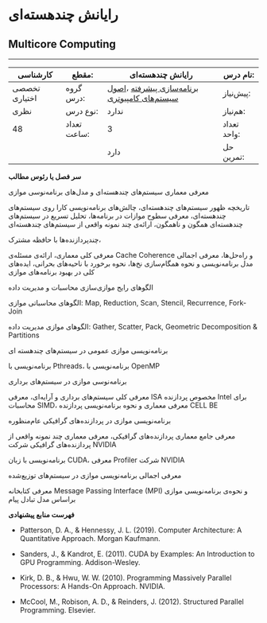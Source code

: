 # رایانش چند‌هسته‌ای
## Multicore Computing
_______________________________________________________________________________
| کارشناسی      | مقطع:       | رایانش چند‌هسته‌ای                                                                                                                      | نام درس:    |
| ------------- | ----------- | --------------------------------------------------------------------------------------------------------------------------------------- | ----------- |
| تخصصی اختیاری | گروه درس:   | [برنامه‌سازی پیشرفته](../mandatory/Advanced-Programming.md) ،[اصول سیستم‌های کامپیوتری](../mandatory/Principles-of-Computer-Systems.md) | پیش‌نیاز:   |
| نظری          | نوع درس:    | ندارد                                                                                                                                   | هم‌نیاز:    |
| 48            | تعداد ساعت: | 3                                                                                                                                       | تعداد واحد: |
|               |             |  دارد                                                                                                                                   | حل تمرین:   |

**سر فصل یا رئوس مطالب**

معرفی معماری سیستم‌های چندهسته‌ای و مدل‌های برنامه‌نوسی موازی

تاریخچه ظهور سیستم‌های چند‌هسته‌ای،  چالش‌های برنامه‌نویسی کارا روی سیستم‌های چند‌هسته‌ای، معرفی سطوح موازات در برنامه‌ها، تحلیل تسریع در سیستم‌های چند‌هسته‌ای همگون و ناهمگون، ارائه‌ی‌ چند نمونه واقعی از سیستم‌های چند‌هسته‌ای

چند‌پردازنده‌ها با حافظه مشترک، 

معرفی کلی معماری،  ارائه‌ی مسئله‌ی Cache Coherence و راه‌حل‌ها، معرفی اجمالی مدل برنامه‌نویسی و نحوه همگام‌سازی نخ‌ها،‌ نحوه برخورد با ناحیه‌های بحرانی، ایده‌های کلی در بهبود برنامه‌های موازی

الگو‌های رایج موازی‌سازی محاسبات و مدیریت داده

الگوهای محاسباتی موازی: Map, Reduction, Scan, Stencil, Recurrence, Fork-Join

الگوهای موازی مدیریت داده: Gather, Scatter, Pack, Geometric Decomposition & Partitions

برنامه‌نویسی موازی عمومی در سیستم‌های چند‌هسته ای

برنامه‌نویسی با Pthreads،‌ برنامه‌نویسی با OpenMP

برنامه‌نوسی موازی در سیستم‌های برداری

معرفی کلی سیستم‌های برداری و آرایه‌ای،‌ معرفی ISA مخصوص پردازنده Intel برای محاسبات SIMD،‌ معرفی معماری و نحوه برنامه‌نویسی پردازنده CELL BE

برنامه‌نویسی موازی در پردازنده‌های گرافیکی عام‌منظوره

معرفی جامع معماری پردازنده‌های گرافیکی، معرفی معماری چند نمونه واقعی از پردازنده‌های گرافیکی شرکت NVIDIA

برنامه‌نویسی با زبان CUDA، معرفی Profiler شرکت NVIDIA

معرفی اجمالی برنامه‌نویسی موازی در سیستم‌های توزیع‌شده

معرفی کتابخانه Message Passing Interface (MPI) و نحوه‌ی برنامه‌نویسی موازی براساس مدل تبادل پیام

**فهرست منابع پیشنهادی**


- Patterson, D. A., & Hennessy, J. L. (2019). Computer Architecture: A Quantitative Approach. Morgan Kaufmann.

- Sanders, J., & Kandrot, E. (2011). CUDA by Examples: An Introduction to GPU Programming. Addison-Wesley.

- Kirk, D. B., & Hwu, W. W. (2010). Programming Massively Parallel Processors: A Hands-On Approach. NVIDIA.

- McCool, M., Robison, A. D., & Reinders, J. (2012). Structured Parallel Programming. Elsevier.

